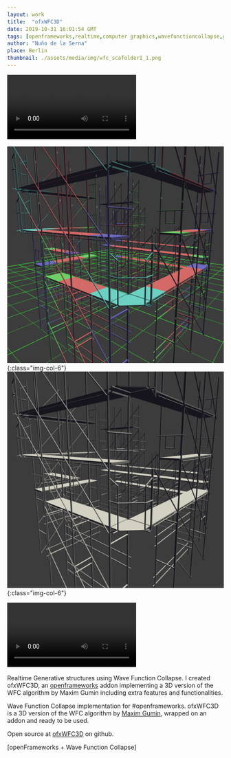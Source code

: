 ```yaml
---
layout: work
title:  "ofxWFC3D"
date: 2019-10-31 16:01:54 GMT
tags: [openframeworks,realtime,computer graphics,wavefunctioncollapse,generative design,generativeart,creative code,architecture]
author: "Nuño de la Serna"
place: Berlin
thumbnail: ./assets/media/img/wfc_scafolderI_1.png
---
```


<video autoplay controls loop="loop">
   <source src="./assets/media/video/188723813746.mp4" type="video/mp4" />
</video>

![My pic](./assets/media/img/wfc_scafolderI_1.png){:class="img-col-6"}![My pic](./assets/media/img/wfc_scafolderI_2.png){:class="img-col-6"}

<video controls loop="loop">
   <source src="./assets/media/video/wfc_02.mp4" type="video/mp4" />
</video>

Realtime Generative structures using Wave Function Collapse. I created ofxWFC3D, an [openframeworks](https://openframeworks.cc/) addon implementing a 3D version of the WFC algorithm by Maxim Gumin including extra features and functionalities.

Wave Function Collapse implementation for #openframeworks.
ofxWFC3D is a 3D version of the WFC algorithm by [Maxim Gumin](https://twitter.com/ExUtumno), wrapped on an addon and ready to be used.

Open source at [ofxWFC3D](https://openframeworks.cc/) on github.

[openFrameworks + Wave Function Collapse]
